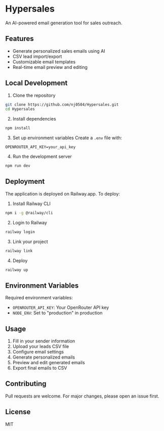 # Hypersales

An AI-powered email generation tool for sales outreach.

## Features
- Generate personalized sales emails using AI
- CSV lead import/export
- Customizable email templates
- Real-time email preview and editing

## Local Development
1. Clone the repository
```bash
git clone https://github.com/nj0504/Hypersales.git
cd Hypersales
```

2. Install dependencies
```bash
npm install
```

3. Set up environment variables
Create a `.env` file with:
```env
OPENROUTER_API_KEY=your_api_key
```

4. Run the development server
```bash
npm run dev
```

## Deployment
The application is deployed on Railway.app. To deploy:

1. Install Railway CLI
```bash
npm i -g @railway/cli
```

2. Login to Railway
```bash
railway login
```

3. Link your project
```bash
railway link
```

4. Deploy
```bash
railway up
```

## Environment Variables
Required environment variables:
- `OPENROUTER_API_KEY`: Your OpenRouter API key
- `NODE_ENV`: Set to "production" in production

## Usage
1. Fill in your sender information
2. Upload your leads CSV file
3. Configure email settings
4. Generate personalized emails
5. Preview and edit generated emails
6. Export final emails to CSV

## Contributing
Pull requests are welcome. For major changes, please open an issue first.

## License
MIT
